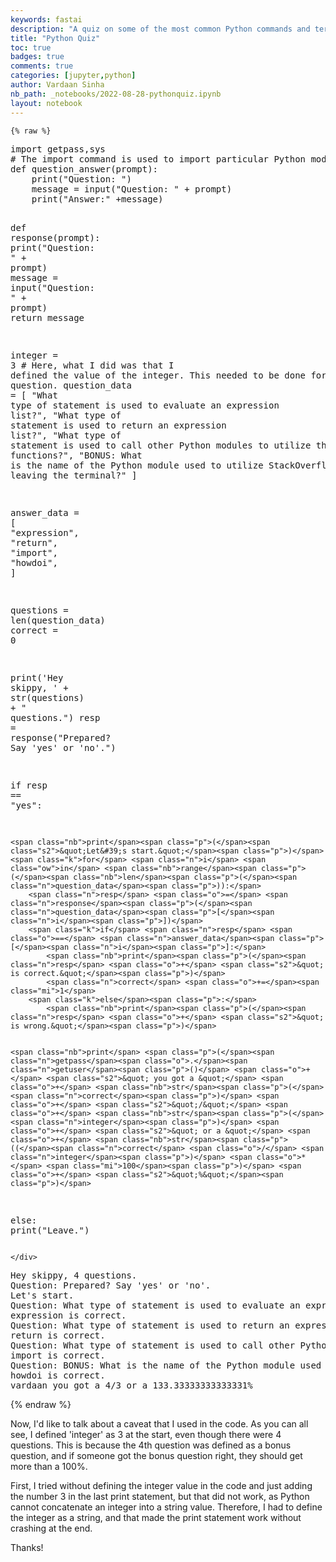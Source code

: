 ```yaml
---
keywords: fastai
description: "A quiz on some of the most common Python commands and terminology."
title: "Python Quiz"
toc: true 
badges: true
comments: true
categories: [jupyter,python]
author: Vardaan Sinha
nb_path: _notebooks/2022-08-28-pythonquiz.ipynb
layout: notebook
---
```


<!--
#################################################
### THIS FILE WAS AUTOGENERATED! DO NOT EDIT! ###
#################################################
# file to edit: _notebooks/2022-08-28-pythonquiz.ipynb
-->

<div class="container" id="notebook-container">
        
    {% raw %}
    
<div class="cell border-box-sizing code_cell rendered">
<div class="input">

<div class="inner_cell">
    <div class="input_area">
<div class=" highlight hl-ipython3"><pre><span></span><span class="kn">import</span> <span class="nn">getpass</span><span class="o">,</span><span class="nn">sys</span>
<span class="c1"># The import command is used to import particular Python modules that involve certain sets of functions and variables that may be useful in a specific script.</span>
<span class="k">def</span> <span class="nf">question_answer</span><span class="p">(</span><span class="n">prompt</span><span class="p">):</span>
    <span class="nb">print</span><span class="p">(</span><span class="s2">&quot;Question: &quot;</span><span class="p">)</span>
    <span class="n">message</span> <span class="o">=</span> <span class="nb">input</span><span class="p">(</span><span class="s2">&quot;Question: &quot;</span> <span class="o">+</span> <span class="n">prompt</span><span class="p">)</span>
    <span class="nb">print</span><span class="p">(</span><span class="s2">&quot;Answer:&quot;</span> <span class="o">+</span><span class="n">message</span><span class="p">)</span>

<span class="k">def</span> <span class="nf">response</span><span class="p">(</span><span class="n">prompt</span><span class="p">):</span>
    <span class="nb">print</span><span class="p">(</span><span class="s2">&quot;Question: &quot;</span> <span class="o">+</span> <span class="n">prompt</span><span class="p">)</span>
    <span class="n">message</span> <span class="o">=</span> <span class="nb">input</span><span class="p">(</span><span class="s2">&quot;Question: &quot;</span> <span class="o">+</span> <span class="n">prompt</span><span class="p">)</span> 
    <span class="k">return</span> <span class="n">message</span>   

<span class="n">integer</span> <span class="o">=</span> <span class="mi">3</span>
<span class="c1"># Here, what I did was that I defined the value of the integer. This needed to be done for the Bonus question.</span>
<span class="n">question_data</span> <span class="o">=</span> <span class="p">[</span>
    <span class="s2">&quot;What type of statement is used to evaluate an expression list?&quot;</span><span class="p">,</span>
    <span class="s2">&quot;What type of statement is used to return an expression list?&quot;</span><span class="p">,</span>
    <span class="s2">&quot;What type of statement is used to call other Python modules to utilize their functions?&quot;</span><span class="p">,</span>
    <span class="s2">&quot;BONUS: What is the name of the Python module used to utilize StackOverflow without leaving the terminal?&quot;</span>
<span class="p">]</span> 

<span class="n">answer_data</span> <span class="o">=</span> <span class="p">[</span>
    <span class="s2">&quot;expression&quot;</span><span class="p">,</span>
    <span class="s2">&quot;return&quot;</span><span class="p">,</span>
    <span class="s2">&quot;import&quot;</span><span class="p">,</span>
    <span class="s2">&quot;howdoi&quot;</span><span class="p">,</span>
<span class="p">]</span>

<span class="n">questions</span> <span class="o">=</span> <span class="nb">len</span><span class="p">(</span><span class="n">question_data</span><span class="p">)</span>
<span class="n">correct</span> <span class="o">=</span> <span class="mi">0</span>

<span class="nb">print</span><span class="p">(</span><span class="s1">&#39;Hey skippy, &#39;</span> <span class="o">+</span> <span class="nb">str</span><span class="p">(</span><span class="n">questions</span><span class="p">)</span> <span class="o">+</span> <span class="s2">&quot; questions.&quot;</span><span class="p">)</span>
<span class="n">resp</span> <span class="o">=</span> <span class="n">response</span><span class="p">(</span><span class="s2">&quot;Prepared? Say &#39;yes&#39; or &#39;no&#39;.&quot;</span><span class="p">)</span>

<span class="k">if</span> <span class="n">resp</span> <span class="o">==</span> <span class="s2">&quot;yes&quot;</span><span class="p">:</span>
    
    <span class="nb">print</span><span class="p">(</span><span class="s2">&quot;Let&#39;s start.&quot;</span><span class="p">)</span>
    <span class="k">for</span> <span class="n">i</span> <span class="ow">in</span> <span class="nb">range</span><span class="p">(</span><span class="nb">len</span><span class="p">(</span><span class="n">question_data</span><span class="p">)):</span>
        <span class="n">resp</span> <span class="o">=</span> <span class="n">response</span><span class="p">(</span><span class="n">question_data</span><span class="p">[</span><span class="n">i</span><span class="p">])</span>
        <span class="k">if</span> <span class="n">resp</span> <span class="o">==</span> <span class="n">answer_data</span><span class="p">[</span><span class="n">i</span><span class="p">]:</span>
            <span class="nb">print</span><span class="p">(</span><span class="n">resp</span> <span class="o">+</span> <span class="s2">&quot; is correct.&quot;</span><span class="p">)</span>
            <span class="n">correct</span> <span class="o">+=</span><span class="mi">1</span>
        <span class="k">else</span><span class="p">:</span>
            <span class="nb">print</span><span class="p">(</span><span class="n">resp</span> <span class="o">+</span> <span class="s2">&quot; is wrong.&quot;</span><span class="p">)</span>
    
    
    <span class="nb">print</span> <span class="p">(</span><span class="n">getpass</span><span class="o">.</span><span class="n">getuser</span><span class="p">()</span> <span class="o">+</span> <span class="s2">&quot; you got a &quot;</span> <span class="o">+</span> <span class="nb">str</span><span class="p">(</span><span class="n">correct</span><span class="p">)</span> <span class="o">+</span> <span class="s2">&quot;/&quot;</span> <span class="o">+</span> <span class="nb">str</span><span class="p">(</span><span class="n">integer</span><span class="p">)</span> <span class="o">+</span> <span class="s2">&quot; or a &quot;</span> <span class="o">+</span> <span class="nb">str</span><span class="p">((</span><span class="n">correct</span> <span class="o">/</span> <span class="n">integer</span><span class="p">)</span> <span class="o">*</span> <span class="mi">100</span><span class="p">)</span> <span class="o">+</span> <span class="s2">&quot;%&quot;</span><span class="p">)</span>

<span class="k">else</span><span class="p">:</span>
    <span class="nb">print</span><span class="p">(</span><span class="s2">&quot;Leave.&quot;</span><span class="p">)</span>
</pre></div>

    </div>
</div>
</div>

<div class="output_wrapper">
<div class="output">

<div class="output_area">

<div class="output_subarea output_stream output_stdout output_text">
<pre>Hey skippy, 4 questions.
Question: Prepared? Say &#39;yes&#39; or &#39;no&#39;.
Let&#39;s start.
Question: What type of statement is used to evaluate an expression list?
expression is correct.
Question: What type of statement is used to return an expression list?
return is correct.
Question: What type of statement is used to call other Python modules to utilize their functions?
import is correct.
Question: BONUS: What is the name of the Python module used to utilize StackOverflow without leaving the terminal?
howdoi is correct.
vardaan you got a 4/3 or a 133.33333333333331%
</pre>
</div>
</div>

</div>
</div>

</div>
    {% endraw %}

<div class="cell border-box-sizing text_cell rendered"><div class="inner_cell">
<div class="text_cell_render border-box-sizing rendered_html">
<p>Now, I'd like to talk about a caveat that I used in the code. As you can all see, I defined 'integer' as 3 at the start, even though there were 4 questions. This is because the 4th question was defined as a bonus question, and if someone got the bonus question right, they should get more than a 100%.</p>
<p>First, I tried without defining the integer value in the code and just adding the number 3 in the last print statement, but that did not work, as Python cannot concatenate an integer into a string value. Therefore, I had to define the integer as a string, and that made the print statement work without crashing at the end.</p>
<p>Thanks!</p>

</div>
</div>
</div>
</div>
 

